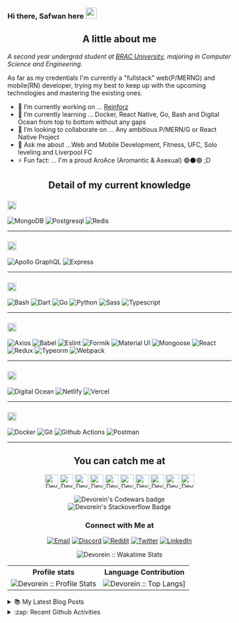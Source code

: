 ### Hi there, Safwan here <img src="https://media.giphy.com/media/hvRJCLFzcasrR4ia7z/giphy.gif" width="25px">

<h2 align="center">A little about me</h2>

<p><em>A second year undergrad student at <a href="https://www.bracu.ac.bd/">BRAC University</a>, majoring in Computer Science and Engineering.</br>
</em></p>

As far as my credentials I'm currently a "fullstack" web(P/MERNG) and mobile(RN) developer, trying my best to keep up with the upcoming technologies and mastering the existing ones.

- 🔭 I’m currently working on ... [Reinforz](https://github.com/Devorein/Reinforz)
- 🌱 I’m currently learning ... Docker, React Native, Go, Bash and Digital Ocean from top to bottom without any gaps
- 👯 I’m looking to collaborate on ... Any ambitious P/MERN/G or React Native Project
- 💬 Ask me about ...Web and Mobile Development, Fitness, UFC, Solo leveling and Liverpool FC 
- ⚡ Fun fact: ... I'm a proud AroAce (Aromantic & Asexual) 🟢⚫🟣 ;D

<h2 align="center">Detail of my current knowledge</h2>

<!--START_SECTION:learn-->
<h3><img height="20px" src="https://img.shields.io/badge/Database-979a9b"/></h3>
<span><img src="https://img.shields.io/badge/-MongoDB-black?style=flat-square&amp;logo=MongoDB" alt="MongoDB"/></span>
<span><img src="https://img.shields.io/badge/-Postgresql-black?style=flat-square&amp;logo=Postgresql" alt="Postgresql"/></span>
<span><img src="https://img.shields.io/badge/-Redis-black?style=flat-square&amp;logo=Redis" alt="Redis"/></span>
<hr>
<h3><img height="20px" src="https://img.shields.io/badge/Framework-695b55"/></h3>
<span><img src="https://img.shields.io/badge/-Apollo%20GraphQL-black?style=flat-square&amp;logo=Apollo%20GraphQL" alt="Apollo GraphQL"/></span>
<span><img src="https://img.shields.io/badge/-Express-black?style=flat-square&amp;logo=Express" alt="Express"/></span>
<hr>
<h3><img height="20px" src="https://img.shields.io/badge/Language-467870"/></h3>
<span><img src="https://img.shields.io/badge/-Bash-black?style=flat-square&amp;logo=Bash" alt="Bash"/></span>
<span><img src="https://img.shields.io/badge/-Dart-black?style=flat-square&amp;logo=Dart" alt="Dart"/></span>
<span><img src="https://img.shields.io/badge/-Go-black?style=flat-square&amp;logo=Go" alt="Go"/></span>
<span><img src="https://img.shields.io/badge/-Python-black?style=flat-square&amp;logo=Python" alt="Python"/></span>
<span><img src="https://img.shields.io/badge/-Sass-black?style=flat-square&amp;logo=Sass" alt="Sass"/></span>
<span><img src="https://img.shields.io/badge/-Typescript-black?style=flat-square&amp;logo=Typescript" alt="Typescript"/></span>
<hr>
<h3><img height="20px" src="https://img.shields.io/badge/Library-505558"/></h3>
<span><img src="https://img.shields.io/badge/-Axios-black?style=flat-square&amp;logo=Axios" alt="Axios"/></span>
<span><img src="https://img.shields.io/badge/-Babel-black?style=flat-square&amp;logo=Babel" alt="Babel"/></span>
<span><img src="https://img.shields.io/badge/-Eslint-black?style=flat-square&amp;logo=Eslint" alt="Eslint"/></span>
<span><img src="https://img.shields.io/badge/-Formik-black?style=flat-square&amp;logo=Formik" alt="Formik"/></span>
<span><img src="https://img.shields.io/badge/-Material%20UI-black?style=flat-square&amp;logo=Material%20UI" alt="Material UI"/></span>
<span><img src="https://img.shields.io/badge/-Mongoose-black?style=flat-square&amp;logo=Mongoose" alt="Mongoose"/></span>
<span><img src="https://img.shields.io/badge/-React-black?style=flat-square&amp;logo=React" alt="React"/></span>
<span><img src="https://img.shields.io/badge/-Redux-black?style=flat-square&amp;logo=Redux" alt="Redux"/></span>
<span><img src="https://img.shields.io/badge/-Typeorm-black?style=flat-square&amp;logo=Typeorm" alt="Typeorm"/></span>
<span><img src="https://img.shields.io/badge/-Webpack-black?style=flat-square&amp;logo=Webpack" alt="Webpack"/></span>
<hr>
<h3><img height="20px" src="https://img.shields.io/badge/Platforms-487088"/></h3>
<span><img src="https://img.shields.io/badge/-Digital%20Ocean-black?style=flat-square&amp;logo=Digital%20Ocean" alt="Digital Ocean"/></span>
<span><img src="https://img.shields.io/badge/-Netlify-black?style=flat-square&amp;logo=Netlify" alt="Netlify"/></span>
<span><img src="https://img.shields.io/badge/-Vercel-black?style=flat-square&amp;logo=Vercel" alt="Vercel"/></span>
<hr>
<h3><img height="20px" src="https://img.shields.io/badge/Tools-6c598f"/></h3>
<span><img src="https://img.shields.io/badge/-Docker-black?style=flat-square&amp;logo=Docker" alt="Docker"/></span>
<span><img src="https://img.shields.io/badge/-Git-black?style=flat-square&amp;logo=Git" alt="Git"/></span>
<span><img src="https://img.shields.io/badge/-Github%20Actions-black?style=flat-square&amp;logo=Github%20Actions" alt="Github Actions"/></span>
<span><img src="https://img.shields.io/badge/-Postman-black?style=flat-square&amp;logo=Postman" alt="Postman"/></span>
<hr>
<!--END_SECTION:learn-->

<h2 align="center">You can catch me at</h2>

<p align="center">
  <a href="https://stackoverflow.com/users/9745104/devorein?tab=profile">
    <img src="https://www.vectorlogo.zone/logos/stackoverflow/stackoverflow-icon.svg" alt="Devorein's Stack Overflow Profile" height="30" width="30">
  </a>
  
  <a href="https://www.codewars.com/users/Devorein">
    <img src="https://camo.githubusercontent.com/c6341567c3ede1b4ee0935509a378c482153026f/687474703a2f2f7777772e736f66746c61622e6e7475612e67722f7e6e69636b69652f696d616765732f6c6f676f2f636f6465776172732e706e67" alt="Devorein's Codewars Profile" height="30" width="30">
  </a>

  <a href="https://dev.to/devorein" style="display: inline;">
    <img src="https://lh3.googleusercontent.com/mmiuKzIq5YPFyjrfFsiNqeGuJY-Rp6wVvE8kus6vuunOnqInN16GTCCUX1937vEbKw" alt="Devorein's DEV Profile" height="30" width="30">
  </a>
   
   <a href="https://devorein.hashnode.dev/">
    <img src="https://cdn.hashnode.com/res/hashnode/image/upload/v1592752137870/scHk9tTaA.png?auto=compress" alt="Devorein's Hashnode Profile" height="30" width="30">
  </a>
  
  <a href="https://medium.com/@devorein">
    <img src="https://www.vectorlogo.zone/logos/medium/medium-tile.svg" alt="Devorein's Medium Profile" height="30" width="30">
  </a>
  
  <a href="https://stackshare.io/devorein">
    <img src="https://cdn.worldvectorlogo.com/logos/stackshare.svg" alt="Devorein's StackShare Profile" height="30" width="30">
  </a>
  <a href="https://codesandbox.io/u/Devorein">
    <img src="https://www.saashub.com/images/app/service_logos/9/ae995212f366/large.png?1528180811" alt="Devorein's CodeSandbox Channel" height="30" width="30">
  </a> 
   <a href="https://codepen.io/devorein">
    <img src="https://www.vectorlogo.zone/logos/codepen/codepen-tile.svg" alt="Devorein's Codepen Channel" height="30" width="30">
  </a>
  <a href="https://replit.com/@Devorein">
    <img src="https://www.vectorlogo.zone/logos/replit/replit-icon.svg" alt="Devorein's Repl.it Channel" height="30" width="30">
  </a>
  <a href="https://www.youtube.com/channel/UCVRH1lqDD2m9W8H3KmcY0ow">
    <img src="https://www.vectorlogo.zone/logos/youtube/youtube-icon.svg" alt="Devorein's YouTube Channel" height="30" width="30">
  </a>  
</p>

<div align="center">
  <img src="https://www.codewars.com/users/Devorein/badges/large" alt="Devorein's Codewars badge">
</div>

<div align="center">
   <img src="https://stackoverflow.com/users/flair/9745104.png?theme=dark" alt="Devorein's Stackoverflow Badge"/>
</div>

<h3 align="center"> Connect with Me at </h3>

<p align="center">
<a href="mailto:devorein00@gmail.com"><img alt="Email" src="https://img.shields.io/badge/Gmail-devorein00@gmail.com-red?style=flat&logo=gmail"></a>
<a href="https://discord.com/channels/@me"><img alt="Discord" src="https://img.shields.io/badge/Discord-Devorein%232924-blue?style=flat&logo=discord"></a>
<a href="https://www.reddit.com/user/dev0rein"><img alt="Reddit" src="https://img.shields.io/badge/Reddit-dev0rein-orange?style=flat&logo=reddit"></a>
<a href="https://twitter.com/devorein"><img alt="Twitter" src="https://img.shields.io/badge/Twitter-devorein-blue?style=flat&logo=twitter"></a>
<a href="https://www.linkedin.com/in/safwan-shaheer-4b759a1bb/"><img alt="LinkedIn" src="https://img.shields.io/badge/LinkedIn-devorein-blue?style=flat&logo=linkedin"></a>
</p>
  
<p align="center"><img align="center" src="https://github-readme-stats.vercel.app/api/wakatime?username=devorein&custom_title=Wakatime&theme=dark&layout=compact&langs_count=5" alt="Devorein :: Wakatime Stats" /></p>

<p align="center">
   <table>
      <tr>
       <th>Profile stats  </th>
       <th>Language Contribution</th>
     </tr>
      <tr>
       <td><img alt="Devorein :: Profile Stats" src="https://github-readme-stats.vercel.app/api?username=Devorein&show_icons=true&theme=dark"> </td>
       <td><img alt="Devorein :: Top Langs]" src="https://github-readme-stats.vercel.app/api/top-langs/?username=Devorein&langs_count=10&theme=tokyonight&layout=compact&hide=html"> </td>
     </tr>
   </table>
</p>

<details>
<summary>📚 My Latest Blog Posts</summary>
<!-- HASHNODE_BLOG:START -->
<p align="left">
<a href="https://devorein.hashnode.dev/auto-populate-your-github-readme-with-data-fetched-from-a-remote-notion-database-ckoa7ggqp01llirs1824v8cjv" title="Auto-populate your Github readme with data fetched from a remote notion database."><img src="https://cdn.hashnode.com/res/hashnode/image/upload/v1620143441204/FQNBNA_15.png" alt="Auto-populate your Github readme with data fetched from a remote notion database." width="250px" align="right" /></a>
<a href="https://devorein.hashnode.dev/auto-populate-your-github-readme-with-data-fetched-from-a-remote-notion-database-ckoa7ggqp01llirs1824v8cjv" title="Auto-populate your Github readme with data fetched from a remote notion database."><strong>Auto-populate your Github readme with data fetched from a remote notion database.</strong></a>
<div><strong>4 May 2021</strong> | <strong>4 May 2021</strong></div>
<br/> Hello everyone. This article will share how I managed to auto-populate a Github readme learned section using data fetched from a remote notion database using a GitHub action that I created using Typescript.
Github
Steps
In Repository File
1. Add the ... </p> <br/> <br/>
<p align="left">
<a href="https://devorein.hashnode.dev/open-source-typescript-based-notion-api-for-christmas-hackathon-cki350hns0134dts17ul07o8p" title="Open source typescript based notion API for Christmas Hackathon"><img src="https://cdn.hashnode.com/res/hashnode/image/upload/v1606654838477/Zi4_Ggl8t.png" alt="Open source typescript based notion API for Christmas Hackathon" width="250px" align="right" /></a>
<a href="https://devorein.hashnode.dev/open-source-typescript-based-notion-api-for-christmas-hackathon-cki350hns0134dts17ul07o8p" title="Open source typescript based notion API for Christmas Hackathon"><strong>Open source typescript based notion API for Christmas Hackathon</strong></a>
<div><strong>29 Nov 2020</strong> | <strong>31 Dec 2020</strong></div>
<br/> Nishan
Nishan is an open-source notion API built with typescript and axios to automate almost all the CRUD functionalities the notion client provides by itself.
Reasons
As an avid notion user and a front end developer, I’ve always wanted to automate ... </p> <br/> <br/>
<!-- HASHNODE_BLOG:END -->
</details>

<details>

<summary>:zap: Recent Github Activities</summary>

<!--START_SECTION:activity-->
1. 🎉 Merged PR [#2](https://github.com/Devorein/VIM-Fundamentals/pull/2) in [Devorein/VIM-Fundamentals](https://github.com/Devorein/VIM-Fundamentals)
2. 🎉 Merged PR [#1](https://github.com/Devorein/VIM-Fundamentals/pull/1) in [Devorein/VIM-Fundamentals](https://github.com/Devorein/VIM-Fundamentals)
3. ❗️ Closed issue [#1](https://github.com/Devorein/reinforz/issues/1) in [Devorein/reinforz](https://github.com/Devorein/reinforz)
4. 🗣 Commented on [#1](https://github.com/Devorein/reinforz/issues/1) in [Devorein/reinforz](https://github.com/Devorein/reinforz)
5. 🗣 Commented on [#2](https://github.com/Devorein/reinforz/issues/2) in [Devorein/reinforz](https://github.com/Devorein/reinforz)
<!--END_SECTION:activity-->

</details>

